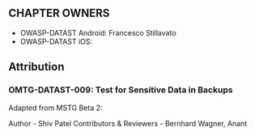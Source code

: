 ## CHAPTER OWNERS

- OWASP-DATAST Android: Francesco Stillavato
- OWASP-DATAST iOS:

## Attribution

### OMTG-DATAST-009: Test for Sensitive Data in Backups

Adapted from MSTG Beta 2:

Author - Shiv Patel
Contributors & Reviewers - Bernhard Wagner, Anant

